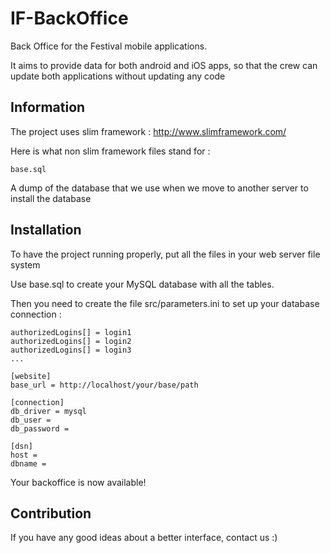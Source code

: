 IF-BackOffice
=============

Back Office for the Festival mobile applications.

It aims to provide data for both android and iOS apps, so that the crew can update both applications without updating any code

## Information

The project uses slim framework : http://www.slimframework.com/

Here is what non slim framework files stand for :

    base.sql

A dump of the database that we use when we move to another server to install the database

## Installation

To have the project running properly, put all the files in your web server file system

Use base.sql to create your MySQL database with all the tables.

Then you need to create the file src/parameters.ini to set up your database connection :

    authorizedLogins[] = login1
    authorizedLogins[] = login2
    authorizedLogins[] = login3
    ...
    
    [website]
    base_url = http://localhost/your/base/path
    
    [connection]
    db_driver = mysql
    db_user =
    db_password =
    
    [dsn]
    host =
    dbname =


Your backoffice is now available!

## Contribution

If you have any good ideas about a better interface, contact us :)

